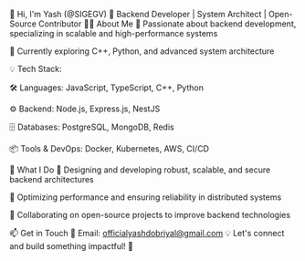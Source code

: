 🚀 Hi, I'm Yash (@SIGEGV)
🔹 Backend Developer | System Architect | Open-Source Contributor
👨‍💻 About Me
👀 Passionate about backend development, specializing in scalable and high-performance systems

🌱 Currently exploring C++, Python, and advanced system architecture

💡 Tech Stack:

🛠️ Languages: JavaScript, TypeScript, C++, Python

⚙️ Backend: Node.js, Express.js, NestJS

🗄️ Databases: PostgreSQL, MongoDB, Redis

📦 Tools & DevOps: Docker, Kubernetes, AWS, CI/CD

🚀 What I Do
🔹 Designing and developing robust, scalable, and secure backend architectures

🔹 Optimizing performance and ensuring reliability in distributed systems

🔹 Collaborating on open-source projects to improve backend technologies

📫 Get in Touch
📩 Email: officialyashdobriyal@gmail.com
💡 Let's connect and build something impactful! 🚀

